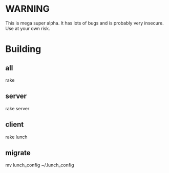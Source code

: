 WARNING
=======
This is mega super alpha. It has lots of bugs and is probably very insecure. Use at your own risk.

Building
========

all
---
rake

server
------
rake server

client
------
rake lunch

migrate
-------
mv lunch_config ~/.lunch_config
